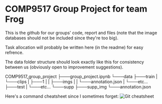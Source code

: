 # COMP9517 Group Project for team Frog

This is the github for our groups' code, report and files (note that the image databases should not be included since they're too big).

Task allocation will probably be written here (in the readme) for easy refrence.

The data folder structure should look exactly like this for consistency between us (obviously open to improvement suggestions).

COMP9517_group_project
    ├───group_project.ipynb
    └───data
        ├───train
        |   └───clips
        |       ├───1
        |       |   ├───imgs
        |       |   └───annotation.json
        |       └───etc...
        ├───test
        |   └───etc...
        └───supp
            ├───supp_img
            └───annotation.json

Here's a command cheatsheet since I sometimes forget:
![Git cheatsheet](https://i.redd.it/8341g68g1v7y.png)
